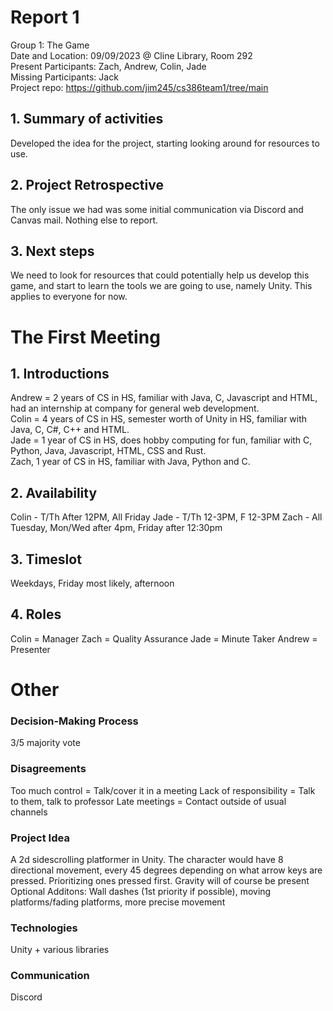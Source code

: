 # Report 1
Group 1: The Game<br>
Date and Location: 09/09/2023 @ Cline Library, Room 292 <br>
Present Participants: Zach, Andrew, Colin, Jade <br>
Missing Participants: Jack <br>
Project repo: https://github.com/jim245/cs386team1/tree/main <br>

## 1. Summary of activities
Developed the idea for the project, starting looking around for resources to use. <br>

## 2. Project Retrospective
The only issue we had was some initial communication via Discord and Canvas mail. Nothing else to report. <br>

## 3. Next steps
We need to look for resources that could potentially help us develop this game, and start to learn the tools we are going to use, namely Unity. This applies to everyone for now. <br>

# The First Meeting

## 1. Introductions
Andrew = 2 years of CS in HS, familiar with Java, C, Javascript and HTML, had an internship at company for general web development. <br>
Colin = 4 years of CS in HS, semester worth of Unity in HS, familiar with Java, C, C#, C++ and HTML. <br>
Jade = 1 year of CS in HS, does hobby computing for fun, familiar with C, Python, Java, Javascript, HTML, CSS and Rust. <br>
Zach, 1 year of CS in HS, familiar with Java, Python and C. <br>

## 2. Availability
Colin - T/Th After 12PM, All Friday
Jade - T/Th 12-3PM, F 12-3PM
Zach - All Tuesday, Mon/Wed after 4pm, Friday after 12:30pm  

## 3. Timeslot
Weekdays, Friday most likely, afternoon

## 4. Roles
Colin = Manager
Zach = Quality Assurance
Jade = Minute Taker
Andrew = Presenter

# Other

### Decision-Making Process
3/5 majority vote

### Disagreements
Too much control = Talk/cover it in a meeting
Lack of responsibility = Talk to them, talk to professor
Late meetings = Contact outside of usual channels

### Project Idea
A 2d sidescrolling platformer in Unity. The character would have 8 directional movement, every 45 degrees depending on what arrow keys are pressed. Prioritizing ones pressed first. Gravity will of course be present 
Optional Additons: Wall dashes (1st priority if possible), moving platforms/fading platforms, more precise movement

### Technologies
Unity + various libraries

### Communication
Discord
